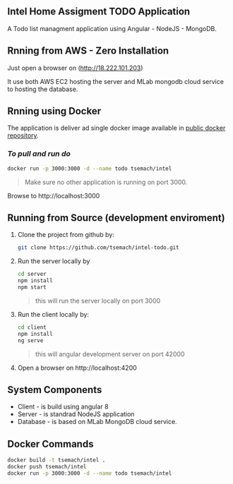 ## Intel Home Assigment TODO Application

A Todo list managment application using Angular - NodeJS - MongoDB.

## Rnning from AWS - Zero Installation
Just open a browser on (http://18.222.101.203)

It use both AWS EC2 hosting the server and MLab mongodb cloud service to hosting the database.

## Rnning using Docker
The application is deliver ad single docker image available in [public docker repository](https://cloud.docker.com/repository/docker/tsemach/intel).

### *To pull and run do*

````bash
docker run -p 3000:3000 -d --name todo tsemach/intel
````
> Make sure no other application is running on port 3000.

Browse to http://localhost:3000 

## Running from Source (development enviroment)
1. Clone the project from github by:
   ````bash
   git clone https://github.com/tsemach/intel-todo.git
   ````
2. Run the server locally by
   ````bash
   cd server
   npm install
   npm start
   ````
   >this will run the server locally on port 3000
3. Run the client locally by:
   ````bash
   cd client
   npm install
   ng serve
   ````
   > this will angular development server on port 42000
4. Open a browser on http://localhost:4200

## System Components
* Client - is build using angular 8
* Server - is standrad NodeJS application
* Database - is based on MLab MongoDB cloud service.

## Docker Commands
````bash
docker build -t tsemach/intel .
docker push tsemach/intel
docker run -p 3000:3000 -d --name todo tsemach/intel
````

